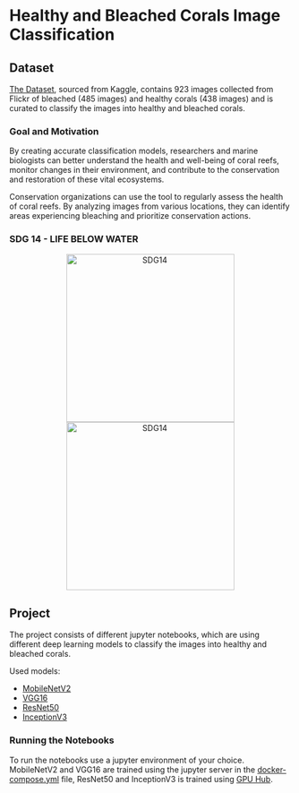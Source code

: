 # Healthy and Bleached Corals Image Classification

## Dataset

[The Dataset](https://www.kaggle.com/datasets/vencerlanz09/healthy-and-bleached-corals-image-classification/data), sourced from Kaggle, contains 923 images collected from Flickr of bleached (485 images) and healthy corals (438 images) and is curated to classify the images into healthy and bleached corals.

### Goal and Motivation

By creating accurate classification models, researchers and marine biologists can better understand the health and well-being of coral reefs, monitor changes in their environment, and contribute to the conservation and restoration of these vital ecosystems.

Conservation organizations can use the tool to regularly assess the health of coral reefs. By analyzing images from various locations, they can identify areas experiencing bleaching and prioritize conservation actions.

### SDG 14 - LIFE BELOW WATER

<div style="text-align: center;">
    <img src="https://upload.wikimedia.org/wikipedia/commons/4/4b/Sustainable_Development_Goal_14LifeBelowWater.svg" alt="SDG14" width="300">
    <img src="https://globalgoalscms.co.uk/wp-content/uploads/2021/09/globalgoals_636df7a3-ede0-49f2-8078-bc9bcdfa9f1b_goal_14.5_rgb_ng.svg" alt="SDG14" width="300">
</div>

## Project

The project consists of different jupyter notebooks, which are using different deep learning models to classify the images into healthy and bleached corals.

Used models:

- [MobileNetV2](./MobileNet-Coral-Image-Classification.ipynb)
- [VGG16](./VGG16-BN-Corals-Image-Classification.ipynb)
- [ResNet50](./ResNet50.ipynb)
- [InceptionV3](./InceptionV3.ipynb)

### Running the Notebooks

To run the notebooks use a jupyter environment of your choice.
MobileNetV2 and VGG16 are trained using the jupyter server in the [docker-compose.yml](./docker-compose.yml) file, ResNet50 and InceptionV3 is trained using [GPU Hub](https://gpuhub.labservices.ch).
